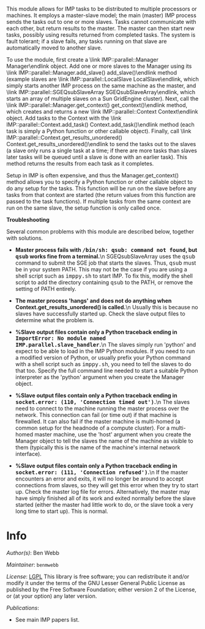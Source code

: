 This module allows for IMP tasks to be distributed to multiple processors
or machines. It employs a master-slave model; the main (master) IMP process
sends the tasks out to one or more slaves. Tasks cannot communicate with each
other, but return results to the master. The master can then start new tasks,
possibly using results returned from completed tasks. The system is fault
tolerant; if a slave fails, any tasks running on that slave are automatically
moved to another slave.

To use the module, first create a \link IMP::parallel::Manager Manager\endlink
object. Add one or more slaves to the Manager using its
\link IMP::parallel::Manager.add_slave() add_slave()\endlink method (example slaves are
\link IMP::parallel::LocalSlave LocalSlave\endlink, which simply starts another
IMP process on the same machine as the master, and
\link IMP::parallel::SGEQsubSlaveArray SGEQsubSlaveArray\endlink, which starts
an array of multiple slaves on a Sun GridEngine cluster). Next, call the
\link IMP::parallel::Manager.get_context() get_context()\endlink
method, which creates and returns a new
\link IMP::parallel::Context Context\endlink object.
Add tasks to the Context with the
\link IMP::parallel::Context.add_task() Context.add_task()\endlink method
(each task is
simply a Python function or other callable object). Finally, call
\link IMP::parallel::Context.get_results_unordered() Context.get_results_unordered()\endlink to
send the tasks out to the slaves (a slave only runs a single task at a time;
if there are more tasks than slaves later tasks will be queued until a slave
is done with an earlier task). This method returns the results from each task
as it completes.

Setup in IMP is often expensive, and thus the Manager.get_context() method
allows you to specify a Python function or other callable object to do any
setup for the tasks. This function will be run on the slave before any tasks
from that context are started (the return values from this function are
passed to the task functions). If multiple tasks from the same context are
run on the same slave, the setup function is only called once.

<b>Troubleshooting</b>

Several common problems with this module are described below, together with
solutions.

 - <b>Master process fails with <tt>/bin/sh: qsub: command not found</tt>,
   but <tt>qsub</tt> works fine from a terminal.</b>\n
   SGEQsubSlaveArray uses the <tt>qsub</tt> command to submit the SGE job that
   starts the slaves. Thus, <tt>qsub</tt> must be in your system PATH. This may
   not be the case if you are using a shell script such as <tt>imppy.sh</tt>
   to start IMP. To fix this, modify the shell script to add the directory
   containing <tt>qsub</tt> to the PATH, or remove the setting of PATH entirely.

 - <b>The master process 'hangs' and does not do anything when
   Context.get_results_unordered() is called.</b>\n
   Usually this is because no slaves have successfully started up. Check the
   slave output files to determine what the problem is.

 - <b>%Slave output files contain only a Python traceback ending in
   <tt>ImportError: No module named IMP.parallel.slave_handler</tt>.</b>\n
   The slaves simply run 'python' and expect to be able to load in the IMP
   Python modules. If you need to run a modified version of Python, or usually
   prefix your Python command with a shell script such as <tt>imppy.sh</tt>,
   you need to tell the slaves to do that too. Specify the full command line
   needed to start a suitable Python interpreter as the 'python' argument when
   you create the Manager object.

 - <b>%Slave output files contain only a Python traceback ending in
   <tt>socket.error: (110, 'Connection timed out')</tt>.</b>\n
   The slaves need to connect to the machine running the master process
   over the network. This connection can fail (or time out) if that machine
   is firewalled. It can also fail if the master machine is multi-homed (a
   common setup for the headnode of a compute cluster). For a multi-homed
   master machine, use the 'host' argument when you create the Manager object
   to tell the slaves the name of the machine as visible to them (typically
   this is the name of the machine's internal network interface).

 - <b>%Slave output files contain only a Python traceback ending in
   <tt>socket.error: (111, 'Connection refused')</tt>.</b>\n
   If the master encounters an error and exits, it will no longer be around
   to accept connections from slaves, so they will get this error when they
   try to start up. Check the master log file for errors. Alternatively, the
   master may have simply finished all of its work and exited normally before
   the slave started (either the master had little work to do, or the slave
   took a very long time to start up). This is normal.

# Info

_Author(s)_: Ben Webb

_Maintainer_: `benmwebb`

_License_: [LGPL](http://www.gnu.org/licenses/old-licenses/lgpl-2.1.html)
This library is free software; you can redistribute it and/or
modify it under the terms of the GNU Lesser General Public
License as published by the Free Software Foundation; either
version 2 of the License, or (at your option) any later version.

_Publications_:
 - See main IMP papers list.

